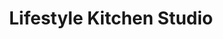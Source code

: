 ---
title: "Lifestyle Kitchen Studio"
url: /grand-rapids/lifestyle-kitchen-studio/
shop: kitchen
---